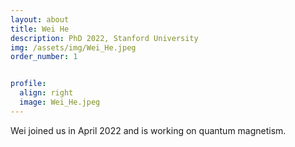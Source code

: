 ```yaml
---
layout: about
title: Wei He
description: PhD 2022, Stanford University
img: /assets/img/Wei_He.jpeg
order_number: 1


profile:
  align: right
  image: Wei_He.jpeg
---
```


Wei joined us in April 2022 and is working on quantum magnetism.
